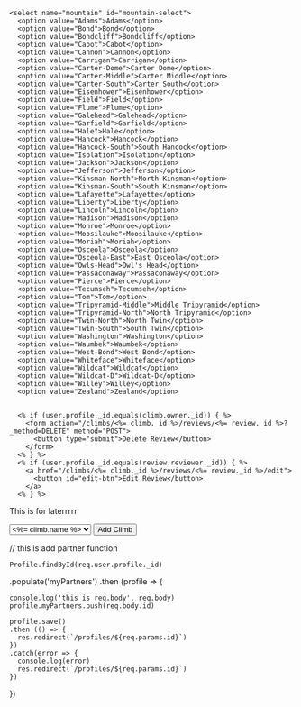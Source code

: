     <select name="mountain" id="mountain-select">
      <option value="Adams">Adams</option>
      <option value="Bond">Bond</option>
      <option value="Bondcliff">Bondcliff</option>
      <option value="Cabot">Cabot</option>
      <option value="Cannon">Cannon</option>
      <option value="Carrigan">Carrigan</option>
      <option value="Carter-Dome">Carter Dome</option>
      <option value="Carter-Middle">Carter Middle</option>
      <option value="Carter-South">Carter South</option>
      <option value="Eisenhower">Eisenhower</option>
      <option value="Field">Field</option>
      <option value="Flume">Flume</option>
      <option value="Galehead">Galehead</option>
      <option value="Garfield">Garfield</option>
      <option value="Hale">Hale</option>
      <option value="Hancock">Hancock</option>
      <option value="Hancock-South">South Hancock</option>
      <option value="Isolation">Isolation</option>
      <option value="Jackson">Jackson</option>
      <option value="Jefferson">Jefferson</option>
      <option value="Kinsman-North">North Kinsman</option>
      <option value="Kinsman-South">South Kinsman</option>
      <option value="Lafayette">Lafayette</option>
      <option value="Liberty">Liberty</option>
      <option value="Lincoln">Lincoln</option>
      <option value="Madison">Madison</option>
      <option value="Monroe">Monroe</option>
      <option value="Moosilauke">Moosilauke</option>
      <option value="Moriah">Moriah</option>
      <option value="Osceola">Osceola</option>
      <option value="Osceola-East">East Osceola</option>
      <option value="Owls-Head">Owl's Head</option>
      <option value="Passaconaway">Passaconaway</option>
      <option value="Pierce">Pierce</option>
      <option value="Tecumseh">Tecumseh</option>
      <option value="Tom">Tom</option>
      <option value="Tripyramid-Middle">Middle Tripyramid</option>
      <option value="Tripyramid-North">North Tripyramid</option>
      <option value="Twin-North">North Twin</option>
      <option value="Twin-South">South Twin</option>
      <option value="Washington">Washington</option>
      <option value="Waumbek">Waumbek</option>
      <option value="West-Bond">West Bond</option>
      <option value="Whiteface">Whiteface</option>
      <option value="Wildcat">Wildcat</option>
      <option value="Wildcat-D">Wildcat-D</option>
      <option value="Willey">Willey</option>
      <option value="Zealand">Zealand</option>


      <% if (user.profile._id.equals(climb.owner._id)) { %>
        <form action="/climbs/<%= climb._id %>/reviews/<%= review._id %>?_method=DELETE" method="POST">
          <button type="submit">Delete Review</button>
        </form>
      <% } %>
      <% if (user.profile._id.equals(review.reviewer._id)) { %>
        <a href="/climbs/<%= climb._id %>/reviews/<%= review._id %>/edit">
          <button id="edit-btn">Edit Review</button>
        </a>
      <% } %>




This is for laterrrrr

<form id="add-climb-to-my-list" action="/profiles/<%= profile._id %>" method="POST">
    <select name="climbId">
      <% climbs.forEach(climb => { %>
        <option value="<%= climb._id %>"> <%= climb.name %> </option>
      <% }) %>
    </select>
    <button type="submit">Add Climb</button>
  </form>

  // this is add partner function

    Profile.findById(req.user.profile._id)
  .populate('myPartners')
  .then (profile => {

    console.log('this is req.body', req.body)
    profile.myPartners.push(req.body.id)

    profile.save()
    .then (() => {
      res.redirect(`/profiles/${req.params.id}`)
    })
    .catch(error => {
      console.log(error)
      res.redirect(`/profiles/${req.params.id}`)
    })
  })